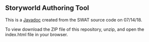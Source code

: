 ## Storyworld Authoring Tool

This is a [Javadoc](https://en.wikipedia.org/wiki/Javadoc) created from the SWAT source code on 07/14/18.

To view download the ZIP file of this repository, unzip, and open the index.html file in your browser.
